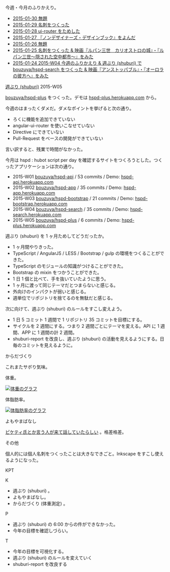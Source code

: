 今週・今月のふりかえり。

- [2015-01-30 無題][2015-01-30]
- [2015-01-29 名刺をつくった][2015-01-29]
- [2015-01-28 ui-router をためした][2015-01-28]
- [2015-01-27 『ノンデザイナーズ・デザインブック』をよんだ][2015-01-27]
- [2015-01-26 無題][2015-01-26]
- [2015-01-25 名刺をつくった & 映画『ルパン三世　カリオストロの城』・『ルパン三世〜隠された空中都市〜』をみた][2015-01-25]
- [2015-01-24 2015-W04 今週のふりかえり & 週ぶり (shuburi) で bouzuya/hspd-search をつくった & 映画『アンストッパブル』・『オーロラの彼方へ』をみた][2015-01-24]

[週ぶり (shuburi)][shuburi] 2015-W05

[bouzuya/hspd-plus][] をつくった。デモは [hspd-plus.herokuapp.com](https://hspd-plus.herokuapp.com) から。

今週のはまったくダメだ。ダメなポイントを挙げると次の通り。

- ろくに機能を追加できていない
- angular-ui-router を使いこなせていない
- Directive にできていない
- Pull-Request をベースの開発ができていない

言い訳すると、残業で時間がなかった。

今月は hspd : hubot script per day を確認するサイトをつくろうとした。つくったアプリケーションは次の通り。

- 2015-W01 [bouzuya/hspd-api][] / 53 commits / Demo: [hspd-api.herokuapp.com](https://hspd-api.herokuapp.com/hubot_scripts)
- 2015-W02 [bouzuya/hspd-app][] / 35 commits / Demo: [hspd-app.herokuapp.com](https://hspd-app.herokuapp.com)
- 2015-W03 [bouzuya/hspd-bootstrap][] / 21 commits / Demo: [hspd-bootstrap.herokuapp.com](https://hspd-bootstrap.herokuapp.com)
- 2015-W04 [bouzuya/hspd-search][] / 35 commits / Demo: [hspd-search.herokuapp.com](https://hspd-search.herokuapp.com)
- 2015-W05 [bouzuya/hspd-plus][] / 6 commits / Demo: [hspd-plus.herokuapp.com](https://hspd-plus.herokuapp.com)

週ぶり (shuburi) を 1 ヶ月ためしてどうだったか。

- 1 ヶ月間やりきった。
- TypeScript / AngularJS / LESS / Bootstrap / gulp の環境をつくることができた。
- TypeScript のモジュールの知識がつけることができた。
- Bootstrap の mixin をつかうことができた。
- 1 日 1 個と比べて、手を抜いていたように思う。
- 1 ヶ月に渡って同じテーマだとつまらないと感じる。
- 外向けのインパクトが弱いと感じる。
- 週単位でリポジトリを捨てるのを無駄だと感じる。

次に向けて、週ぶり (shuburi) のルールをすこし変えよう。

- 1 日 5 コミット 1 週間で 1 リポジトリ 35 コミットを目標にする。
- サイクルを 2 週間にする。つまり 2 週間ごとにテーマを変える。API に 1 週間、APP に 1 週間の計 2 週間。
- shuburi-report を改良し、週ぶり (shuburi) の活動を見えるようにする。日毎のコミットを見えるように。

からだづくり

これまたサボり気味。

体重。

[![体重のグラフ][graph-weight-img]][graph-weight-url]

体脂肪率。

[![体脂肪率のグラフ][graph-percent-img]][graph-percent-url]

よもやまばなし

[ピケティ氏とか言う人が来て話していたらしい](http://b.hatena.ne.jp/entry/240485123/comment/bouzuya) 。格差格差。

その他

個人的には個人名刺をつくったことは大きなできごと。Inkscape をすこし使えるようになった。

KPT

K

- 週ぶり (shuburi) 。
- よもやまばなし。
- からだづくり (体重測定) 。

P

- 週ぶり (shuburi) の 6:00 からの件ができなかった。
- 今年の目標を確認しづらい。

T

- 今年の目標を可視化する。
- 週ぶり (shuburi) のルールを変えていく
- shuburi-report を改良する

[2015-01-30]: http://blog.bouzuya.net/2015/01/30/
[2015-01-29]: http://blog.bouzuya.net/2015/01/29/
[2015-01-28]: http://blog.bouzuya.net/2015/01/28/
[2015-01-27]: http://blog.bouzuya.net/2015/01/27/
[2015-01-26]: http://blog.bouzuya.net/2015/01/26/
[2015-01-25]: http://blog.bouzuya.net/2015/01/25/
[2015-01-24]: http://blog.bouzuya.net/2015/01/24/
[shuburi]: http://shuburi.org
[bouzuya/hspd-api]: https://github.com/bouzuya/hspd-api
[bouzuya/hspd-app]: https://github.com/bouzuya/hspd-app
[bouzuya/hspd-bootstrap]: https://github.com/bouzuya/hspd-bootstrap
[bouzuya/hspd-search]: https://github.com/bouzuya/hspd-search
[bouzuya/hspd-plus]: https://github.com/bouzuya/hspd-plus
[graph-weight-img]: http://graph.hatena.ne.jp/bouzuya/graph?graphname=weight&startdate=2015-01-01&enddate=2015-01-31
[graph-weight-url]: http://graph.hatena.ne.jp/bouzuya/weight/?startdate=2015-01-01&enddate=2015-01-31
[graph-percent-img]: http://graph.hatena.ne.jp/bouzuya/graph?graphname=percent&startdate=2015-01-01&enddate=2015-01-31
[graph-percent-url]: http://graph.hatena.ne.jp/bouzuya/percent/?startdate=2015-01-01&enddate=2015-01-31
